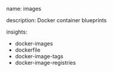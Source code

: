 name: images

description: Docker container blueprints

insights:
  - docker-images
  - dockerfile
  - docker-image-tags
  - docker-image-registries
